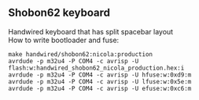 ## Shobon62 keyboard

Handwired keyboard that has split spacebar layout  
How to write bootloader and fuse:  

    make handwired/shobon62:nicola:production
    avrdude -p m32u4 -P COM4 -c avrisp -U flash:w:handwired_shobon62_nicola_production.hex:i
    avrdude -p m32u4 -P COM4 -c avrisp -U hfuse:w:0xd9:m
    avrdude -p m32u4 -P COM4 -c avrisp -U lfuse:w:0x5e:m
    avrdude -p m32u4 -P COM4 -c avrisp -U efuse:w:0xc6:m
